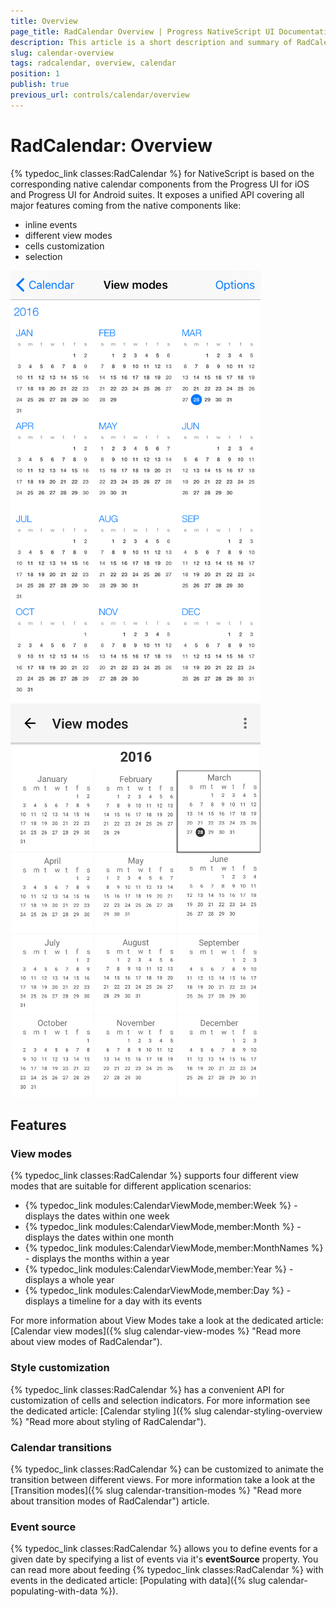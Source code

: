 ```yaml
---
title: Overview
page_title: RadCalendar Overview | Progress NativeScript UI Documentation
description: This article is a short description and summary of RadCalendar's features.
slug: calendar-overview
tags: radcalendar, overview, calendar
position: 1
publish: true
previous_url: controls/calendar/overview
---
```


# RadCalendar: Overview
{% typedoc_link classes:RadCalendar %} for NativeScript is based on the corresponding native calendar components from the Progress UI for iOS and Progress UI for Android suites. It exposes a unified API covering all major features coming from the native components like:
- inline events
- different view modes
- cells customization
- selection

![RadCalendar: Overview](../../img/ns_ui/calendar-overview_ios.png "iOS")     ![RadCalendar: Overview](../../img/ns_ui/calendar-overview_android.png "Android")

## Features
### View modes
{% typedoc_link classes:RadCalendar %} supports four different view modes that are suitable for different application scenarios:

- {% typedoc_link modules:CalendarViewMode,member:Week %} - displays the dates within one week
- {% typedoc_link modules:CalendarViewMode,member:Month %} - displays the dates within one month
- {% typedoc_link modules:CalendarViewMode,member:MonthNames %} - displays the months within a year
- {% typedoc_link modules:CalendarViewMode,member:Year %} - displays a whole year
- {% typedoc_link modules:CalendarViewMode,member:Day %} - displays a timeline for a day with its events

For more information about View Modes take a look at the dedicated article: [Calendar view modes]({% slug calendar-view-modes %} "Read more about view modes of RadCalendar").

### Style customization
{% typedoc_link classes:RadCalendar %} has a convenient API for customization of cells and selection indicators. For more information see the dedicated article: [Calendar styling ]({% slug calendar-styling-overview %} "Read more about styling of RadCalendar").

### Calendar transitions
{% typedoc_link classes:RadCalendar %} can be customized to animate the transition between different views. For more information take a look at the [Transition modes]({% slug calendar-transition-modes %} "Read more about transition modes of RadCalendar") article.

### Event source
{% typedoc_link classes:RadCalendar %} allows you to define events for a given date by specifying a list of events via it's **eventSource** property. You can read more about feeding {% typedoc_link classes:RadCalendar %} with events in the dedicated article: [Populating with data]({% slug calendar-populating-with-data %}).

